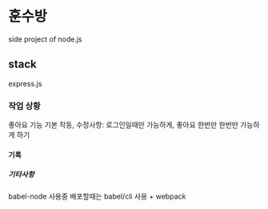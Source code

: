 # 훈수방

side project of node.js

## stack

express.js

### 작업 상황

좋아요 기능 기본 작동, 수정사항: 로그인일때만 가능하게, 좋아요 한번만
한번만 가능하게 하기

#### 기록

##### 기타사항

babel-node 사용중
배포할때는 babel/cli 사용 + webpack
